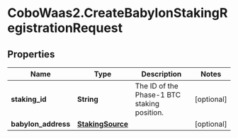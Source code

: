 # CoboWaas2.CreateBabylonStakingRegistrationRequest

## Properties

Name | Type | Description | Notes
------------ | ------------- | ------------- | -------------
**staking_id** | **String** | The ID of the Phase-1 BTC staking position. | [optional] 
**babylon_address** | [**StakingSource**](StakingSource.md) |  | [optional] 


